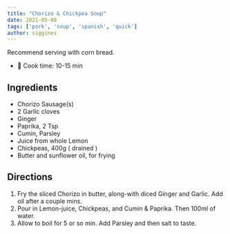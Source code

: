 ```yaml
---
title: "Chorizo & Chickpea Soup"
date: 2021-05-08
tags: ['pork', 'soup', 'spanish', 'quick']
author: siggines
---
```


Recommend serving with corn bread.

- 🍳 Cook time: 10-15 min

## Ingredients

- Chorizo Sausage(s)
- 2 Garlic cloves
- Ginger
- Paprika, 2 Tsp
- Cumin, Parsley
- Juice from whole Lemon
- Chickpeas, 400g ( drained )
- Butter and sunflower oil, for frying

## Directions

1. Fry the sliced Chorizo in butter, along-with diced Ginger and Garlic. Add oil after a couple mins.
2. Pour in Lemon-juice, Chickpeas, and Cumin & Paprika. Then 100ml of water.
3. Allow to boil for 5 or so min. Add Parsley and then salt to taste.
